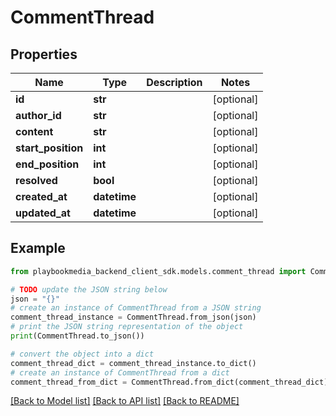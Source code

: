 # CommentThread


## Properties

Name | Type | Description | Notes
------------ | ------------- | ------------- | -------------
**id** | **str** |  | [optional] 
**author_id** | **str** |  | [optional] 
**content** | **str** |  | [optional] 
**start_position** | **int** |  | [optional] 
**end_position** | **int** |  | [optional] 
**resolved** | **bool** |  | [optional] 
**created_at** | **datetime** |  | [optional] 
**updated_at** | **datetime** |  | [optional] 

## Example

```python
from playbookmedia_backend_client_sdk.models.comment_thread import CommentThread

# TODO update the JSON string below
json = "{}"
# create an instance of CommentThread from a JSON string
comment_thread_instance = CommentThread.from_json(json)
# print the JSON string representation of the object
print(CommentThread.to_json())

# convert the object into a dict
comment_thread_dict = comment_thread_instance.to_dict()
# create an instance of CommentThread from a dict
comment_thread_from_dict = CommentThread.from_dict(comment_thread_dict)
```
[[Back to Model list]](../README.md#documentation-for-models) [[Back to API list]](../README.md#documentation-for-api-endpoints) [[Back to README]](../README.md)


